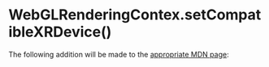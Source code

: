 # WebGLRenderingContex.setCompatibleXRDevice()

The following addition will be made to the [appropriate MDN page](https://developer.mozilla.org/en-US/docs/Web/API/WebGLRenderingContext):


